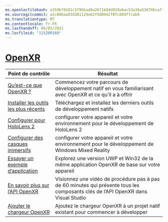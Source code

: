 ```yaml
---
ms.openlocfilehash: a359bf0101c579bbad8a2671b84d019a6ac53a36a53679bcaff5774694901850
ms.sourcegitcommit: a1c086aa83d381129e62f9d8942f0fc889ffcab0
ms.translationtype: MT
ms.contentlocale: fr-FR
ms.lasthandoff: 08/05/2021
ms.locfileid: "115200160"
---
```

# <a name="openxr"></a>[OpenXR](#tab/openxr)

|  Point de contrôle  |  Résultat  |
| --- | --- |
| [Qu’est-ce que OpenXR ?](../native/openxr.md) | Commencez votre parcours de développement natif en vous familiarisant avec OpenXR et ce qu’il a à offrir |
| [Installer les outils les plus récents](../install-the-tools.md) | Téléchargez et installez les derniers outils de développement natifs |
| [Configurer pour HoloLens 2](../native/openxr-getting-started.md#getting-started-with-openxr-for-hololens-2) | configurer votre appareil et votre environnement pour le développement de HoloLens 2 |
| [Configurer des casques immersifs](../native/openxr-getting-started.md#getting-started-with-openxr-for-windows-mixed-reality-headsets) | configurer votre appareil et votre environnement pour le développement de Windows Mixed Reality |
| [Essayer un exemple d’application](../native/openxr-getting-started.md#building-a-sample-openxr-app) | Explorez une version UWP et Win32 de la même application OpenXR de base sur votre appareil |
| [En savoir plus sur l’API OpenXR](../native/openxr-getting-started.md#learning-the-openxr-api) | Visionnez une vidéo de procédure pas à pas de 60 minutes qui présente tous les composants clés de l’API OpenXR dans Visual Studio |
| [Ajouter le chargeur OpenXR](../native/openxr-getting-started.md#integrate-the-openxr-loader-into-a-project) | Ajoutez le chargeur OpenXR à un projet natif existant pour commencer à développer |

<!--
# [WinRT (Legacy)](#tab/winrt)

|  Checkpoint  |  Outcome  |
| --- | --- |
| [Create a UWP app](../creating-a-holographic-directx-project.md) | Build a new Universal Windows Platform holographic app from scratch |
| [Create a Win32 app](../creating-a-holographic-directx-project.md#creating-a-win32-project) | Build a new Win32 holographic app from scratch |
| [Get a HolographicSpace](../getting-a-holographicspace.md) | Control immersive rendering, provide camera data, and access the spatial reasoning APIs |
| [Render in DirectX](../rendering-in-directx.md) | Reason about the position and orientation of one or more observers of a holographic scene as predicted by the system |
| [Coordinate systems in DirectX](../coordinate-systems-in-directx.md) | Explore the basis of spatial understanding offered by Windows Mixed Reality APIs. |
-->




